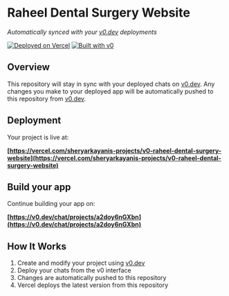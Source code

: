 # Raheel Dental Surgery Website

*Automatically synced with your [v0.dev](https://v0.dev) deployments*

[![Deployed on Vercel](https://img.shields.io/badge/Deployed%20on-Vercel-black?style=for-the-badge&logo=vercel)](https://vercel.com/sheryarkayanis-projects/v0-raheel-dental-surgery-website)
[![Built with v0](https://img.shields.io/badge/Built%20with-v0.dev-black?style=for-the-badge)](https://v0.dev/chat/projects/a2doy6nGXbn)

## Overview

This repository will stay in sync with your deployed chats on [v0.dev](https://v0.dev).
Any changes you make to your deployed app will be automatically pushed to this repository from [v0.dev](https://v0.dev).

## Deployment

Your project is live at:

**[https://vercel.com/sheryarkayanis-projects/v0-raheel-dental-surgery-website](https://vercel.com/sheryarkayanis-projects/v0-raheel-dental-surgery-website)**

## Build your app

Continue building your app on:

**[https://v0.dev/chat/projects/a2doy6nGXbn](https://v0.dev/chat/projects/a2doy6nGXbn)**

## How It Works

1. Create and modify your project using [v0.dev](https://v0.dev)
2. Deploy your chats from the v0 interface
3. Changes are automatically pushed to this repository
4. Vercel deploys the latest version from this repository